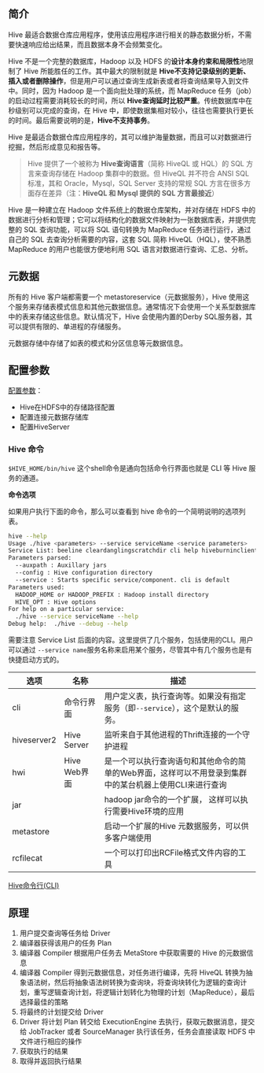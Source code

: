 ## 简介

Hive 最适合数据仓库应用程序，使用该应用程序进行相关的静态数据分析，不需要快速响应给出结果，而且数据本身不会频繁变化。

Hive 不是一个完整的数据库，Hadoop 以及 HDFS 的**设计本身约束和局限性**地限制了 Hive 所能胜任的工作。其中最大的限制就是 **Hive不支持记录级别的更新、插入或者删除操作**，但是用户可以通过查询生成新表或者将查询结果导入到文件中。同时，因为 Hadoop 是一个面向批处理的系统，而 MapReduce 任务（job）的启动过程需要消耗较长的时间，所以 **Hive查询延时比较严重**。传统数据库中在秒级别可以完成的查询，在 Hive 中，即使数据集相对较小，往往也需要执行更长的时间。最后需要说明的是，**Hive不支持事务**。

Hive 是最适合数据仓库应用程序的，其可以维护海量数据，而且可以对数据进行挖掘，然后形成意见和报告等。

> Hive 提供了一个被称为 **Hive查询语言**（简称 HiveQL 或 HQL）的 SQL 方言来查询存储在 Hadoop 集群中的数据。但 HiveQL 并不符合 ANSI SQL 标准，其和 Oracle，Mysql，SQL Server 支持的常规 SQL 方言在很多方面存在差异（注：**HiveQL 和 Mysql 提供的 SQL 方言最接近**）

Hive 是一种建立在 Hadoop 文件系统上的数据仓库架构，并对存储在 HDFS 中的数据进行分析和管理；它可以将结构化的数据文件映射为一张数据库表，并提供完整的 SQL 查询功能，可以将 SQL 语句转换为 MapReduce 任务进行运行，通过自己的 SQL 去查询分析需要的内容，这套 SQL 简称 HiveQL（HQL），使不熟悉 MapReduce 的用户也能很方便地利用 SQL 语言对数据进行查询、汇总、分析。

## 元数据

所有的 Hive 客户端都需要一个 metastoreservice（元数据服务），Hive 使用这个服务来存储表模式信息和其他元数据信息。通常情况下会使用一个关系型数据库中的表来存储这些信息。默认情况下，Hive 会使用内置的Derby SQL服务器，其可以提供有限的、单进程的存储服务。

元数据存储中存储了如表的模式和分区信息等元数据信息。

## 配置参数

[配置参数](Hive配置参数.md)：

- Hive在HDFS中的存储路径配置
- 配置连接元数据存储库
- 配置HiveServer

### Hive 命令

`$HIVE_HOME/bin/hive` 这个shell命令是通向包括命令行界面也就是 CLI 等 Hive 服务的通道。

**命令选项**

如果用户执行下面的命令，那么可以查看到 hive 命令的一个简明说明的选项列表。

```sh
hive --help
Usage ./hive <parameters> --service serviceName <service parameters>
Service List: beeline cleardanglingscratchdir cli help hiveburninclient hiveserver2 hiveserver hwi jar lineage metastore metatool orcfiledump rcfilecat schemaTool version
Parameters parsed:
  --auxpath : Auxillary jars
  --config : Hive configuration directory
  --service : Starts specific service/component. cli is default
Parameters used:
  HADOOP_HOME or HADOOP_PREFIX : Hadoop install directory
  HIVE_OPT : Hive options
For help on a particular service:
  ./hive --service serviceName --help
Debug help:  ./hive --debug --help
```

需要注意 Service List 后面的内容。这里提供了几个服务，包括使用的CLI。用户可以通过 `--service name`服务名称来启用某个服务，尽管其中有几个服务也是有快捷启动方式的。

| 选项        | 名称         | 描述                                                         |
| ----------- | ------------ | ------------------------------------------------------------ |
| cli         | 命令行界面   | 用户定义表，执行查询等。如果没有指定服务（即`--service`），这个是默认的服务。 |
| hiveserver2 | Hive Server  | 监听来自于其他进程的Thrift连接的一个守护进程                 |
| hwi         | Hive Web界面 | 是一个可以执行查询语句和其他命令的简单的Web界面，这样可以不用登录到集群中的某台机器上使用CLI来进行查询 |
| jar         |              | hadoop jar命令的一个扩展， 这样可以执行需要Hive环境的应用    |
| metastore   |              | 启动一个扩展的Hive 元数据服务，可以供多客户端使用            |
| rcfilecat   |              | 一个可以打印出RCFile格式文件内容的工具                       |

[Hive命令行(CLI)](Hive命令行.md) 

## 原理

1. 用户提交查询等任务给 Driver
2. 编译器获得该用户的任务 Plan
3. 编译器 Compiler 根据用户任务去 MetaStore 中获取需要的 Hive 的元数据信息
4. 编译器 Compiler 得到元数据信息，对任务进行编译，先将 HiveQL 转换为抽象语法树，然后将抽象语法树转换为查询块，将查询块转化为逻辑的查询计划，重写逻辑查询计划，将逻辑计划转化为物理的计划（MapReduce），最后选择最佳的策略
5. 将最终的计划提交给 Driver
6. Driver 将计划 Plan 转交给 ExecutionEngine 去执行，获取元数据消息，提交给 JobTracker 或者 SourceManager 执行该任务，任务会直接读取 HDFS 中文件进行相应的操作
7. 获取执行的结果
8. 取得并返回执行结果
